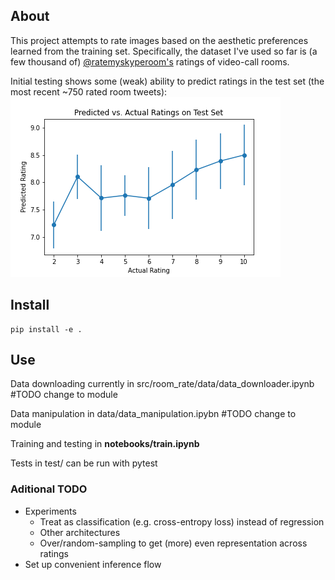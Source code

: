 ## About
This project attempts to rate images based on the aesthetic preferences learned from the training set. Specifically, the dataset I've used so far is (a few thousand of) [@ratemyskyperoom's](https://twitter.com/ratemyskyperoom) ratings of video-call rooms.

Initial testing shows some (weak) ability to predict ratings in the test set (the most recent ~750 rated room tweets):
![Test Results](imgs/Mean_Std_Results_MSELoss.png)

## Install
```
pip install -e .
```

## Use
Data downloading currently in src/room_rate/data/data_downloader.ipynb  #TODO change to module

Data manipulation in data/data_manipulation.ipybn #TODO change to module

Training and testing in **notebooks/train.ipynb**

Tests in test/ can be run with pytest

### Aditional TODO
- Experiments
    - Treat as classification (e.g. cross-entropy loss) instead of regression
    - Other architectures
    - Over/random-sampling to get (more) even representation across ratings
- Set up convenient inference flow
